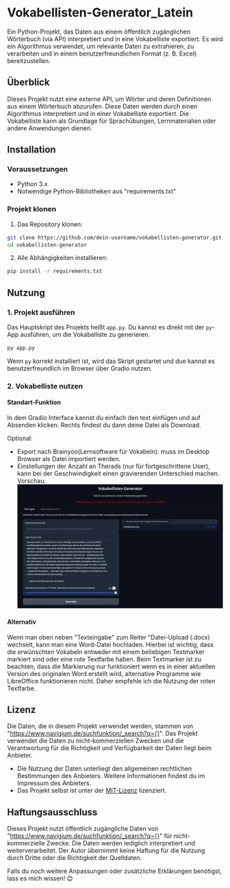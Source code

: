 # Vokabellisten-Generator_Latein

Ein Python-Projekt, das Daten aus einem öffentlich zugänglichen Wörterbuch (via API) interpretiert und in eine Vokabelliste exportiert. Es wird ein Algorithmus verwendet, um relevante Daten zu extrahieren, zu verarbeiten und in einem benutzerfreundlichen Format (z. B. Excel) bereitzustellen.

## Überblick

Dieses Projekt nutzt eine externe API, um Wörter und deren Definitionen aus einem Wörterbuch abzurufen. Diese Daten werden durch einen Algorithmus interpretiert und in einer Vokabelliste exportiert. Die Vokabelliste kann als Grundlage für Sprachübungen, Lernmaterialien oder andere Anwendungen dienen.

## Installation

### Voraussetzungen

- Python 3.x
- Notwendige Python-Bibliotheken aus "requirements.txt"

### Projekt klonen

1. Das Repository klonen:

```bash
git clone https://github.com/dein-username/vokabellisten-generator.git
cd vokabellisten-generator
```

2. Alle Abhängigkeiten installieren:

```bash
pip install -r requirements.txt
```

## Nutzung

### 1. Projekt ausführen

Das Hauptskript des Projekts heißt `app.py`. Du kannst es direkt mit der `py`-App ausführen, um die Vokabelliste zu generieren.

```bash
py app.py
```

Wenn `py` korrekt installiert ist, wird das Skript gestartet und due kannst es benutzerfreundlich im Browser über Gradio nutzen.

### 2. Vokabelliste nutzen
#### Standart-Funktion
In dem Gradio Interface kannst du einfach den text einfügen und auf Absenden klicken.
Rechts findest du dann deine Datei als Download.

Optional:
- Export nach Brainyoo(Lernsoftware für Vokabeln): muss im Desktop Browser als Datei importiert werden.
- Einstellungen der Anzahl an Therads (nur für fortgeschrittene User), kann bei der Geschwindigkeit einen gravierenden Unterschied machen.
Vorschau:
![alt text](https://github.com/BenniBoy602/Vokabellisten-Generator_Latein/blob/main/images/Interface.png "Interface Vorschau")

#### Alternativ
Wenn man oben neben "Texteingabe" zum Reiter "Datei-Upload (.docx) wechselt, kann man eine Word-Datei hochladen. Hierbei ist wichtig, dass die erwünschten Vokabeln entweder mit einem beliebigen Textmarker markiert sind oder eine rote Textfarbe haben. Beim Textmarker ist zu beachten, dass die Markierung nur funktioniert wenn es in einer aktuellen Version des originalen Word erstellt wird, alternative Programme wie LibreOffice funktionieren nicht. Daher empfehle ich die Nutzung der roten Textfarbe.

## Lizenz

Die Daten, die in diesem Projekt verwendet werden, stammen von "https://www.navigium.de/suchfunktion/_search?q={}". Das Projekt verwendet die Daten zu nicht-kommerziellen Zwecken und die Verantwortung für die Richtigkeit und Verfügbarkeit der Daten liegt beim Anbieter.

- Die Nutzung der Daten unterliegt den allgemeinen rechtlichen Bestimmungen des Anbieters. Weitere Informationen findest du im Impressum des Anbieters.
- Das Projekt selbst ist unter der [MIT-Lizenz](https://opensource.org/licenses/MIT) lizenziert.

## Haftungsausschluss

Dieses Projekt nutzt öffentlich zugängliche Daten von "https://www.navigium.de/suchfunktion/_search?q={}" für nicht-kommerzielle Zwecke. Die Daten werden lediglich interpretiert und weiterverarbeitet. Der Autor übernimmt keine Haftung für die Nutzung durch Dritte oder die Richtigkeit der Quelldaten.


Falls du noch weitere Anpassungen oder zusätzliche Erklärungen benötigst, lass es mich wissen! 😊
